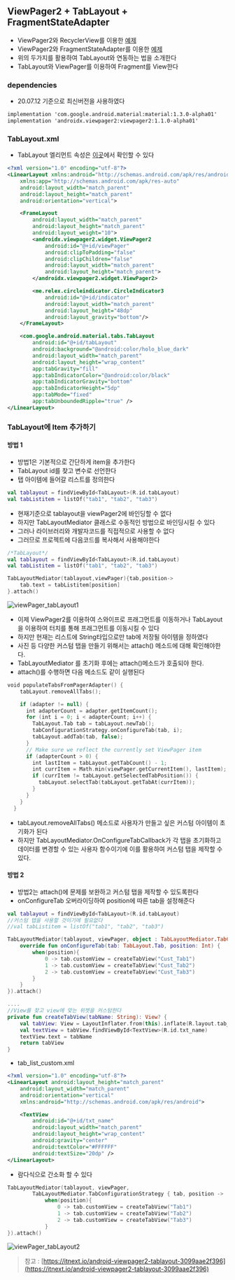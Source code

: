 ## ViewPager2 + TabLayout + FragmentStateAdapter
- ViewPager2와 RecyclerView를 이용한 [예제](https://github.com/vvvvvoin/TIL/blob/master/android/kotlin/ViewPager2.md)
- ViewPager2와 FragmentStateAdapter를 이용한 [예제](https://github.com/vvvvvoin/TIL/blob/master/android/kotlin/ViewPager2%EC%99%80%20FragmentStateAdapter.md)
- 위의 두가지를 활용하여 TabLayout와 연동하는 법을 소개한다
- TabLayout와 ViewPager를 이용하여 Fragment를 View한다
### dependencies
- 20.07.12 기준으로 최신버전을 사용하였다
```xml
implementation 'com.google.android.material:material:1.3.0-alpha01'
implementation 'androidx.viewpager2:viewpager2:1.1.0-alpha01'
```

### TabLayout.xml
- TabLayout 엘리먼트 속성은 [이곳](https://github.com/vvvvvoin/TIL/blob/master/android/java/Tablayout.md)에서 확인할 수 있다
```xml
<?xml version="1.0" encoding="utf-8"?>
<LinearLayout xmlns:android="http://schemas.android.com/apk/res/android"
    xmlns:app="http://schemas.android.com/apk/res-auto"
    android:layout_width="match_parent"
    android:layout_height="match_parent"
    android:orientation="vertical">

    <FrameLayout
        android:layout_width="match_parent"
        android:layout_height="match_parent"
        android:layout_weight="10">
        <androidx.viewpager2.widget.ViewPager2
            android:id="@+id/viewPager"
            android:clipToPadding="false"
            android:clipChildren="false"
            android:layout_width="match_parent"
            android:layout_height="match_parent">
        </androidx.viewpager2.widget.ViewPager2>

        <me.relex.circleindicator.CircleIndicator3
            android:id="@+id/indicator"
            android:layout_width="match_parent"
            android:layout_height="48dp"
            android:layout_gravity="bottom"/>
    </FrameLayout>

    <com.google.android.material.tabs.TabLayout
        android:id="@+id/tabLayout"
        android:background="@android:color/holo_blue_dark"
        android:layout_width="match_parent"
        android:layout_height="wrap_content"
        app:tabGravity="fill"
        app:tabIndicatorColor="@android:color/black"
        app:tabIndicatorGravity="bottom"
        app:tabIndicatorHeight="5dp"
        app:tabMode="fixed"
        app:tabUnboundedRipple="true" />
</LinearLayout>
```
### TabLayout에 Item 추가하기
#### 방법 1
- 방법1은 기본적으로 간단하게 item을 추가한다
- TabLayout id를 찾고 변수로 선언한다
- 탭 아이템에 들어갈 리스트를 정의한다
```kotlin
val tablayout = findViewById<TabLayout>(R.id.tabLayout)
val tabListitem = listOf("tab1", "tab2", "tab3")
```
- 현재기준으로 tablayout을 viewPager2에 바인딩할 수 없다
- 하지만 TabLayoutMediator 클래스로 수동적인 방법으로 바인딩시킬 수 있다
- 그러나 라이브러리와 개발자코드를 직접적으로 사용할 수 없다
- 그러므로 프로젝트에 다음코드를 복사해서 사용해야한다

```kotlin
/*TabLayout*/
val tablayout = findViewById<TabLayout>(R.id.tabLayout)
val tabListitem = listOf("tab1", "tab2", "tab3")

TabLayoutMediator(tablayout,viewPager){tab,position->
	tab.text = tabListitem[position]
}.attach()
```
![viewPager_tabLayout1](image/viewPager_tabLayout1.JPG)
- 이제 ViewPager2를 이용하여 스와이프로 프래그먼트를 이동하거나 TabLayout을 이용하여 터치를 통해 프래그먼트를 이동시킬 수 있다
- 하지만 현재는 리스트에 String타입으로만 tab에 저장될 아이템을 정하였다
- 사진 등 다양한 커스텀 탭을 만들기 위해서는 attach() 메소드에 대해 확인해야한다.
- TabLayoutMediator 를 초기화 후에는 attach()메소드가 호출되야 한다.
- attach()를 수행하면 다음 메소드도 같이 실행된다
```kotlin
void populateTabsFromPagerAdapter() {
    tabLayout.removeAllTabs();

    if (adapter != null) {
      int adapterCount = adapter.getItemCount();
      for (int i = 0; i < adapterCount; i++) {
        TabLayout.Tab tab = tabLayout.newTab();
        tabConfigurationStrategy.onConfigureTab(tab, i);
        tabLayout.addTab(tab, false);
      }
      // Make sure we reflect the currently set ViewPager item
      if (adapterCount > 0) {
        int lastItem = tabLayout.getTabCount() - 1;
        int currItem = Math.min(viewPager.getCurrentItem(), lastItem);
        if (currItem != tabLayout.getSelectedTabPosition()) {
          tabLayout.selectTab(tabLayout.getTabAt(currItem));
        }
      }
    }
  }
```
- tabLayout.removeAllTabs() 메소드로 사용자가 만들고 싶은 커스텀 아이템이 초기화가 된다
- 하지만 TabLayoutMediator.OnConfigureTabCallback가 각 탭을 초기화하고 데이터를 변경할 수 있는 사용자 함수이기에 이를 활용하여 커스텀 탭을 제작할 수 있다.


#### 방법 2
- 방법2는 attach()에 문제를 보완하고 커스텀 탭을 제작할 수 있도록한다
- onConfigureTab 오버라이딩하여 position에 따른 tab을 설정해준다
```kotlin
val tablayout = findViewById<TabLayout>(R.id.tabLayout)
//커스텀 탭을 사용할 것이기에 필요없다
//val tabListitem = listOf("tab1", "tab2", "tab3")

TabLayoutMediator(tablayout, viewPager, object : TabLayoutMediator.TabConfigurationStrategy{
	override fun onConfigureTab(tab: TabLayout.Tab, position: Int) {
		when(position){
			0 -> tab.customView = createTabView("Cust_Tab1")
			1 -> tab.customView = createTabView("Cust_Tab2")
			2 -> tab.customView = createTabView("Cust_Tab3")
		}
	}
}).attach()

....
//View를 찾고 view에 맞는 위젯을 커스텀한다
private fun createTabView(tabName: String): View? {
	val tabView: View = LayoutInflater.from(this).inflate(R.layout.tab_list_custom, null)
	val textView = tabView.findViewById<TextView>(R.id.txt_name)
	textView.text = tabName
	return tabView
}
```

- tab_list_custom.xml

```xml
<?xml version="1.0" encoding="utf-8"?>
<LinearLayout android:layout_height="match_parent"
    android:layout_width="match_parent"
    android:orientation="vertical"
    xmlns:android="http://schemas.android.com/apk/res/android">

    <TextView
        android:id="@+id/txt_name"
        android:layout_width="match_parent"
        android:layout_height="wrap_content"
        android:gravity="center"
        android:textColor="#FFFFFF"
        android:textSize="20dp" />
</LinearLayout>
```

- 람다식으로 간소화 할 수 있다
```kotlin
TabLayoutMediator(tablayout, viewPager,
		TabLayoutMediator.TabConfigurationStrategy { tab, position ->
			when(position){
				0 -> tab.customView = createTabView("Tab1")
				1 -> tab.customView = createTabView("Tab2")
				2 -> tab.customView = createTabView("Tab3")
			}
}).attach()
```

![viewPager_tabLayout2](image/viewPager_tabLayout2.JPG)

> 참고 : [https://itnext.io/android-viewpager2-tablayout-3099aae2f396](https://itnext.io/android-viewpager2-tablayout-3099aae2f396)